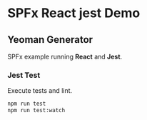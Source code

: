 # SPFx React jest Demo

## Yeoman Generator
SPFx example running **React** and **Jest**.
    
### Jest Test
Execute tests and lint.
```bash
npm run test  
npm run test:watch
```
